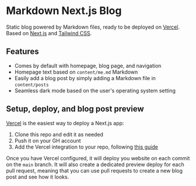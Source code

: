 # Markdown Next.js Blog

Static blog powered by Markdown files, ready to be deployed on [Vercel](https://vercel.com/).
Based on [Next.js](https://nextjs.org/) and [Tailwind CSS](https://tailwindcss.com/).

## Features

- Comes by default with homepage, blog page, and navigation
- Homepage text based on `content/me.md` Markdown
- Easily add a blog post by simply adding a Markdown file in `content/posts`
- Seamless dark mode based on the user's operating system setting

## Setup, deploy, and blog post preview

[Vercel](https://vercel.com/) is the easiest way to deploy a Next.js app:

1. Clone this repo and edit it as needed
2. Push it on your GH account
3. Add the Vercel integration to your repo, following [this guide](https://vercel.com/guides/deploying-nextjs-with-vercel)

Once you have Vercel configured, it will deploy you website on each commit on the `main` branch.
It will also create a dedicated preview deploy for each pull request, meaning that you can use pull requests to create a new blog post and see how it looks.
